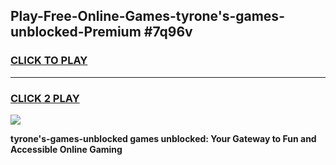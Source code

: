 
## Play-Free-Online-Games-tyrone's-games-unblocked-Premium #7q96v
<h3>
<a href="https://premium.freeplayer.one?title=tyrone's-games-unblocked&ref=8M">CLICK TO PLAY</a></h3>
<hr>

<h3>
<a href="https://premium.freeplayer.one?title=tyrone's-games-unblocked&ref=8M">CLICK 2 PLAY</a>
  
</h3>

<a href="https://premium.freeplayer.one?title=tyrone's-games-unblocked&ref=8M"><img src="https://clearcache.store/games.png"></a>


**tyrone's-games-unblocked games unblocked: Your Gateway to Fun and Accessible Online Gaming**
